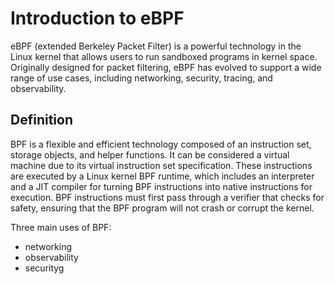 # Introduction to eBPF

eBPF (extended Berkeley Packet Filter) is a powerful technology in the Linux kernel that allows users to run sandboxed programs in kernel space. Originally designed for packet filtering, eBPF has evolved to support a wide range of use cases, including networking, security, tracing, and observability.

## Definition

BPF is a flexible and efficient technology composed of an instruction set, storage objects, and helper functions. It can be considered a virtual machine due to its virtual instruction set specification. These instructions are executed by a Linux kernel BPF runtime, which includes an interpreter and a JIT compiler for turning BPF instructions into native instructions for execution. BPF instructions must first pass through a verifier that checks for safety, ensuring that the BPF program will not crash or corrupt the kernel.

Three main uses of BPF:

- networking
- observability
- securityg